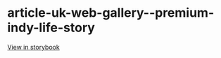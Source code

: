 # article-uk-web-gallery--premium-indy-life-story

[View in storybook](https://raw.githack.com/Independent-Digital-News-and-Media-Ltd/indy-pwamp-sb/PR-1638-sb/index.html?path=/story/article-uk-web-gallery--premium-indy-life-story)